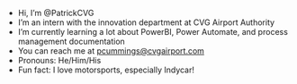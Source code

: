 - Hi, I’m @PatrickCVG
- I’m an intern with the innovation department at CVG Airport Authority
- I’m currently learning a lot about PowerBI, Power Automate, and process management documentation
- You can reach me at pcummings@cvgairport.com
- Pronouns: He/Him/His
- Fun fact: I love motorsports, especially Indycar!

<!---
PatrickCVG/PatrickCVG is a ✨ special ✨ repository because its `README.md` (this file) appears on your GitHub profile.
You can click the Preview link to take a look at your changes.
--->
